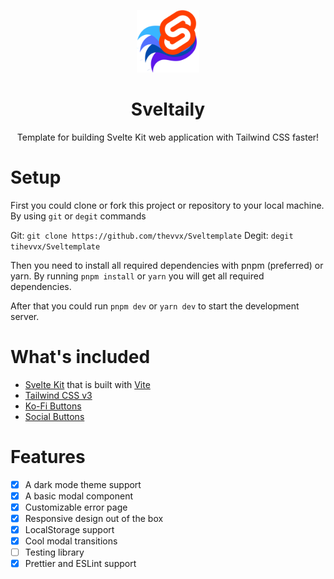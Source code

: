 <div>
  <p align="center">
    <img src="/static/Sveltaily.svg" width="100px"  alt="logo"/>
    <h1 align="center">Sveltaily</h1>
    <p align="center">
      Template for building Svelte Kit web application with Tailwind CSS faster!
    </p>
  </p>
</div>

# Setup

First you could clone or fork this project or repository to your local machine.
By using `git` or `degit` commands

Git: `git clone https://github.com/thevvx/Sveltemplate`
Degit: `degit tihevvx/Sveltemplate`

Then you need to install all required dependencies with pnpm (preferred) or yarn.
By running `pnpm install` or `yarn` you will get all required dependencies.

After that you could run `pnpm dev` or `yarn dev` to start the development server.

# What's included

- [Svelte Kit](https://kit.svelte.dev) that is built with [Vite](https://vitejs.org/)
- [Tailwind CSS v3](https://tailwindcss.com/)
- [Ko-Fi Buttons](https://ko-fi.com/)
- [Social Buttons](https://www.npmjs.com/package/svelte-share-buttons-component)

# Features

- [x] A dark mode theme support
- [x] A basic modal component
- [x] Customizable error page
- [x] Responsive design out of the box
- [x] LocalStorage support
- [x] Cool modal transitions
- [ ] Testing library
- [x] Prettier and ESLint support
